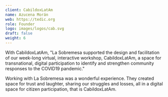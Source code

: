 ```yaml
---
client: CabildoxLatAm
name: Azucena Morán
web: https://tedic.org
role: Founder
logo: images/logos/cab.svg
draft: false
weight: 6
---
```


With CabildoxLatAm, "La Sobremesa supported the design and facilitation of our week-long virtual, interactive workshop, CabildoxLatAm, a space for transnational, digital participation to identify and strengthen community responses to the COVID19 pandemic."

Working with La Sobremesa was a wonderful experience. They created space for trust and laughter,  sharing our struggles and losses, all in a digital space for citizen participation, that is CabildoxLatAm.